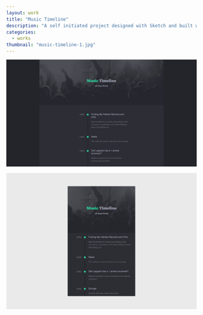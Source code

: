 ```yaml
---
layout: work
title: "Music Timeline"
description: "A self initiated project designed with Sketch and built with AngularJS. The timeline allows the user to input meaningful moments in their life relating to music. The years are organized from oldest to newest and will give the total years worth of the user’s journey. The data is called from an external JSON file. "
categories:
  - works
thumbnail: "music-timeline-1.jpg"
---
```


![Music timeline angularjs](/img/music-timeline-1.jpg)

![Music timeline angularjs](/img/music-timeline-2.jpg)
